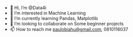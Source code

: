 - 👋 Hi, I’m @Data4i
- 👀 I’m interested in Machine Learning
- 🌱 I’m currently learning Pandas, Matplotlib
- 💞️ I’m looking to collaborate on Some beginner projects
- 📫 How to reach me paulobiahu@gmail.com, 0810116037

<!---
Data4i/Data4i is a ✨ special ✨ repository because its `README.md` (this file) appears on your GitHub profile.
You can click the Preview link to take a look at your changes.
--->
